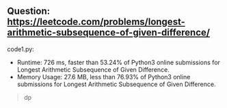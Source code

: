 ## Question: https://leetcode.com/problems/longest-arithmetic-subsequence-of-given-difference/

code1.py:
* Runtime: 726 ms, faster than 53.24% of Python3 online submissions for Longest Arithmetic Subsequence of Given Difference.
* Memory Usage: 27.6 MB, less than 76.93% of Python3 online submissions for Longest Arithmetic Subsequence of Given Difference.
> dp